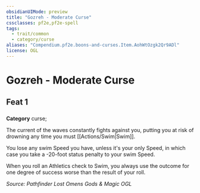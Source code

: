 ```yaml
---
obsidianUIMode: preview
title: "Gozreh - Moderate Curse"
cssclasses: pf2e,pf2e-spell
tags:
  - trait/common
  - category/curse
aliases: "Compendium.pf2e.boons-and-curses.Item.AohWtOzgk2Qr9ADl"
license: OGL
---
```

# Gozreh - Moderate Curse
## Feat 1
### 

**Category** curse; 




The current of the waves constantly fights against you, putting you at risk of drowning any time you must [[Actions/Swim|Swim]].

You lose any swim Speed you have, unless it's your only Speed, in which case you take a -20-foot status penalty to your swim Speed.

When you roll an Athletics check to Swim, you always use the outcome for one degree of success worse than the result of your roll.

*Source: Pathfinder Lost Omens Gods & Magic*
*OGL*